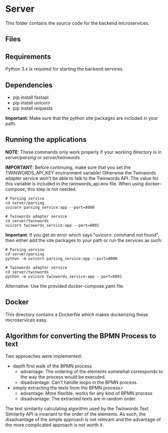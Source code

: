 # Server

This folder contains the source code for the backend microservices.

## Files

## Requirements

Python 3.x is required for starting the backend services.

## Dependencies

- pip install fastapi
- pip install uvicorn
- pip install requests

**Important**: Make sure that the python site packages are included in your path.

## Running the applications

**NOTE**: These commands only work properly if your working directory is in *server/parsing* or *server/twinwords*

**IMPORTANT**: Before continuing, make sure that you set the TWINWORDS_API_KEY environment variable! Otherwise the Twinwords adapter service won't be able to talk to the Twinwords API.
The value for this variable is included in the twinwords_api.env file. When using docker-compose, this step is not needed.

```shell script
# Parsing service
cd server/parsing
uvicorn parsing_service:app --port=8000

# Twinwords adapter service
cd server/twinwords
uvicorn twinwords_service:app --port=8001
```

**Important**: If you get an error which says "uvicorn: command not found", then either add the site packages to your path or run the services as such:

```shell script
# Parsing service
cd server/parsing
python -m uvicorn parsing_service:app --port=8000

# Twinwords adapter service
cd server/twinwords
python -m uvicorn twinwords_service:app --port=8001
```

Alternative: Use the provided docker-compose.yaml file.


## Docker

This directory contains a Dockerfile which makes dockerizing these microservices easy. 

## Algorithm for converting the BPMN Process to text

Two approaches were implemented:
- depth first walk of the BPMN process
    - advantage: The ordering of the elements somewhat corresponds to the way the process would be executed. 
    - disadvantage: Can't handle loops in the BPMN process.
- simply extracting the texts from the BPMN process>
    - advantage: More flexible, works for any kind of BPMN process
    - disadvantage: The extracted texts are in random order
    
The text similarity calculating algorithm used by the Twinwords Text Similarity API is invariant to the order of the elements. As such, the disadvantage of the simple approach is not relevant and the advantage of the more complicated approach is not worth it.
